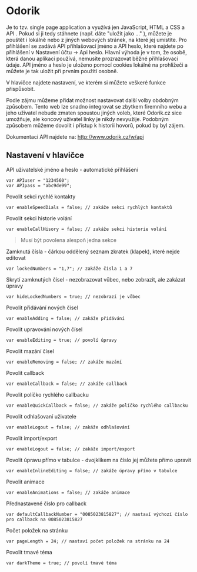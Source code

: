 # Odorik
Je to tzv. single page application a využívá jen JavaScript, HTML a CSS a API . Pokud si ji tedy stáhnete (např. dáte "uložit jako ..." ), můžete je pouštět i lokálně nebo z jiných webových stránek, na které jej umístíte.
Pro přihlášení se zadává API přihlašovací jméno a API heslo, které najdete po přihlášení v Nastavení účtu -> Api heslo.
Hlavní výhoda je v tom, že osobě, která danou aplikaci používá, nemusíte prozrazovat běžné přihlašovací údaje. API jméno a heslo je uloženo pomocí cookies lokálně na prohlížeči a můžete je tak uložit při prvním použití osobně.

V hlavičce najdete nastavení, ve kterém si můžete veškeré funkce přispůsobit.

Podle zájmu můžeme přidat možnost nastavovat další volby obdobným způsobem. Tento web lze snadno integrovat se zbytkem firemního webu a jeho uživatel nebude zmaten spoustou jiných voleb, které Odorik.cz sice umožňuje, ale koncový uživatel linky je nikdy nevyužije. Podobným způsobem můžeme dovolit i přístup k historii hovorů, pokud by byl zájem.

Dokumentaci API najdete na: http://www.odorik.cz/w/api

## Nastavení v hlavičce
API uživatelské jméno a heslo - automatické přihlášení

    var APIuser = "1234560";
    var APIpass = "abc9de99";
  
Povolit sekci rychlé kontakty

    var enableSpeedDials = false; // zakáže sekci rychlých kontaktů

Povolit sekci historie volání

    var enableCallHisory = false; // zakáže sekci historie volání

>Musí být povolena alespoň jedna sekce

Zamknutá čísla - čárkou oddělený seznam zkratek (klapek), které nejde editovat

    var lockedNumbers = "1,7"; // zakáže čísla 1 a 7

Skrytí zamknutých čísel - nezobrazovat vůbec, nebo zobrazit, ale zakázat úpravy

    var hideLockedNumbers = true; // nezobrazí je vůbec 
    
Povolit přidávání nových čísel

    var enableAdding = false; // zakáže přidávání

Povolit upravování nových čísel

    var enableEditing = true; // povolí úpravy

Povolit mazání čísel

    var enableRemoving = false; // zakáže mazání

Povolit callback

    var enableCallback = false; // zakáže callback

Povolit políčko rychlého callbacku

    var enableQuickCallback = false; // zakáže políčko rychlého callbacku

Povolit odhlašovaní uživatele

    var enableLogout = false; // zakáže odhlašování

Povolit import/export

    var enableLogout = false; // zakáže import/export

Povolit úpravu přímo v tabulce - dvojklikem na číslo jej můžete přímo upravit

    var enableInlineEditing = false; // zakáže úpravy přímo v tabulce

Povolit animace

    var enableAnimations = false; // zakáže animace

Přednastavené číslo pro callback

    var defaultCallbackNumber = "0085023815827"; // nastaví výchozí číslo pro callback na 0085023815827
    
Počet položek na stránku

    var pageLength = 24; // nastaví počet položek na stránku na 24

Povolit tmavé téma

    var darkTheme = true; // povolí tmavé téma
